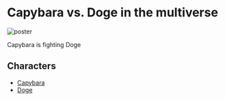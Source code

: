# Capybara vs. Doge in the multiverse

![poster](./../images/capybaraVsDoge.png)

Capybara is fighting Doge 

## Characters

- [Capybara](./../heroes/capybara.md)
- [Doge](./../villains/doge.md)